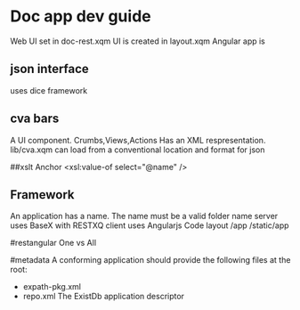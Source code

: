 # Doc app dev guide

Web UI set in doc-rest.xqm
UI is created in layout.xqm
Angular app is <html ng-app="doc" ng-controller="AppController">

## json interface
uses dice framework

## cva bars 
A UI component. Crumbs,Views,Actions
Has an XML respresentation.
lib/cva.xqm can load from a conventional location and format for json 

##xslt 
Anchor
<a class="anchor" id="cmp-{@name}"/>
<a ng-click="scrollTo('cmp-{@name}')">
    <xsl:value-of select="@name" />
</a>

## Framework
An application has a name. The name must be a valid folder name 
server uses BaseX with RESTXQ
client uses Angularjs
Code layout
/app
/static/app

#restangular One vs All

#metadata
A conforming application should provide the following files at the root:
- expath-pkg.xml
- repo.xml The ExistDb application descriptor 



